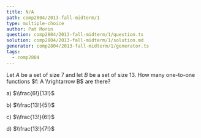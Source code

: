 ```yaml
---
title: N/A
path: comp2804/2013-fall-midterm/1
type: multiple-choice
author: Pat Morin
question: comp2804/2013-fall-midterm/1/question.ts
solution: comp2804/2013-fall-midterm/1/solution.md
generator: comp2804/2013-fall-midterm/1/generator.ts
tags:
  - comp2804
---
```


Let $A$ be a set of size 7 and let $B$ be a set of size 13. How many one-to-one functions $f: A \\rightarrow B$ are there?

a) $\\frac{6!}{13!}$

b) $\\frac{13!}{5!}$

c) $\\frac{13!}{6!}$

d) $\\frac{13!}{7!}$

